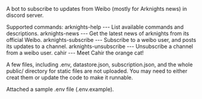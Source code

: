 A bot to subscribe to updates from Weibo (mostly for Arknights news) in discord server.

Supported commands: 
    arknights-help --- List available commands and descriptions.
    arknights-news --- Get the latest news of arknights from its official Weibo.
    arknights-subscribe --- Subscribe to a weibo user, and posts its updates to a channel.
    arknights-unsubscribe --- Unsubscribe a channel from a weibo user.
    cahir --- Meet Cahir the orange cat!

A few files, including .env, datastore.json, subscription.json, and the whole public/ directory for static files are not uploaded. You may need to either creat them or update the code to make it runnable.

Attached a sample .env file (.env.example).
